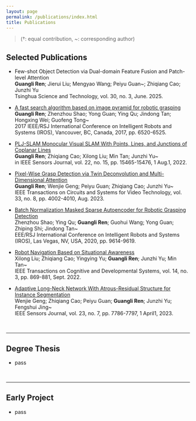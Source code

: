 ```yaml
---
layout: page
permalink: /publications/index.html
title: Publications
---
```


> (†: equal contribution, ~: corresponding author)

## Selected Publications

- Few-shot Object Detection via Dual-domain Feature Fusion and Patch-level Attention<br>**Guangli Ren**; Jierui Liu; Mengyao Wang; Peiyu Guan~; Zhiqiang Cao; Junzhi Yu<br>Tsinghua Science and Technology, vol. 30, no. 3, June. 2025.<br>

- [A fast search algorithm based on image pyramid for robotic grasping](https://rengl.github.io/mypaper/papers/iros2017.pdf)<br>**Guangli Ren**; Zhenzhou Shao; Yong Guan; Ying Qu; Jindong Tan; Hongxing Wei; Guofeng Tong~<br>2017 IEEE/RSJ International Conference on Intelligent Robots and Systems (IROS), Vancouver, BC, Canada, 2017, pp. 6520-6525.<br>

- [PLJ-SLAM Monocular Visual SLAM With Points, Lines, and Junctions of Coplanar Lines](https://rengl.github.io/mypaper/papers/pljslam.pdf)<br>**Guangli Ren**; Zhiqiang Cao; Xilong Liu; Min Tan; Junzhi Yu~<br>in IEEE Sensors Journal, vol. 22, no. 15, pp. 15465-15476, 1 Aug.1, 2022.<br>

- [Pixel-Wise Grasp Detection via Twin Deconvolution and Multi-Dimensional Attention](https://rengl.github.io/mypaper/papers/tdmagnet.pdf)<br>**Guangli Ren**; Wenjie Geng; Peiyu Guan; Zhiqiang Cao; Junzhi Yu~<br>IEEE Transactions on Circuits and Systems for Video Technology, vol. 33, no. 8, pp. 4002-4010, Aug. 2023.<br>

- [Batch Normalization Masked Sparse Autoencoder for Robotic Grasping Detection](https://rengl.github.io/mypaper/papers/iros2020.pdf)<br>Zhenzhou Shao; Ying Qu; **Guangli Ren**; Guohui Wang; Yong Guan; Zhiping Shi; Jindong Tan~<br>EEE/RSJ International Conference on Intelligent Robots and Systems (IROS), Las Vegas, NV, USA, 2020, pp. 9614-9619.<br>

- [Robot Navigation Based on Situational Awareness](https://rengl.github.io/mypaper/papers/tdmagnet.pdf)<br>Xilong Liu; Zhiqiang Cao; Yingying Yu; **Guangli Ren**; Junzhi Yu; Min Tan~<br>IEEE Transactions on Cognitive and Developmental Systems, vol. 14, no. 3, pp. 869-881, Sept. 2022.<br>

- [Adaptive Long-Neck Network With Atrous-Residual Structure for Instance Segmentation](https://rengl.github.io/mypaper/papers/gwj.pdf)<br>Wenjie Geng; Zhiqiang Cao; Peiyu Guan; **Guangli Ren**; Junzhi Yu; Fengshui Jing~<br>IEEE Sensors Journal, vol. 23, no. 7, pp. 7786-7797, 1 April1, 2023.<br>

  <br>

---

## Degree Thesis

- pass

  <br>

---

## Early Project

-  pass
